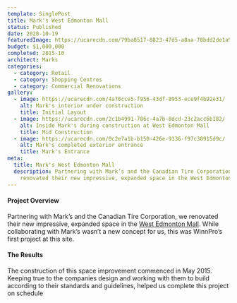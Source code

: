 ```yaml
---
template: SinglePost
title: Mark's West Edmonton Mall
status: Published
date: 2020-10-19
featuredImage: https://ucarecdn.com/79ba8517-8823-47d5-a8aa-78bdd2de1a9a/-/crop/975x649/13,44/-/preview/-/enhance/18/
budget: $1,000,000
completed: 2015-10
architect: Marks
categories:
  - category: Retail
  - category: Shopping Centres
  - category: Commercial Renovations
gallery:
  - image: https://ucarecdn.com/4a70cce5-f956-43df-8953-ece9f4b92e31/
    alt: Mark's interior under construction
    title: Initial Layout
  - image: https://ucarecdn.com/2c1b4991-786c-4a7b-8dcd-23c2acc6b182/
    alt: Inside Mark's during construction at West Edmonton Mall
    title: Mid Construction
  - image: https://ucarecdn.com/0c2e7a1b-b150-426e-9136-f97c30915d9c/
    alt: Mark's completed exterior entrance
    title: Mark's Entrance
meta:
  title: Mark's West Edmonton Mall
  description: Partnering with Mark’s and the Canadian Tire Corporation, we
    renovated their new impressive, expanded space in the West Edmonton Mall.
---
```

#### Project Overview

Partnering with Mark’s and the Canadian Tire Corporation, we renovated their new impressive, expanded space in the [West Edmonton Mall](https://www.wem.ca/). While collaborating with Mark’s wasn’t a new concept for us, this was WinnPro’s first project at this site.

#### The Results

The construction of this space improvement commenced in May 2015. Keeping true to the companies design and working with them to build according to their standards and guidelines, helped us complete this project on schedule
